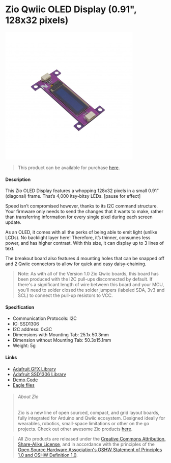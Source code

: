 # Zio Qwiic OLED Display (0.91", 128x32 pixels)

![](091-oled.png)

> This product can be available for purchase [here](https://www.smart-prototyping.com/Zio-OLED-Display-0-91-in-128-32-Qwiic.html).


#### Description

This Zio OLED Display features a whopping 128x32 pixels in a small 0.91” (diagonal) frame. That’s 4,000 itsy-bitsy LEDs. [pause for effect]

Speed isn’t compromised however, thanks to its I2C command structure. Your firmware only needs to send the changes that it wants to make, rather than transferring information for every single pixel during each screen update.

As an OLED, it comes with all the perks of being able to emit light (unlike LCDs). No backlight layer here! Therefore, it’s thinner, consumes less power, and has higher contrast. With this size, it can display up to 3 lines of text.

The breakout board also features 4 mounting holes that can be snapped off and 2 Qwiic connectors to allow for quick and easy daisy-chaining.

> Note: As with all of the Version 1.0 Zio Qwiic boards, this board has been produced with the I2C pull-ups disconnected by default. If there's a significant length of wire between this board and your MCU, you'll need to solder closed the solder jumpers (labeled SDA, 3v3 and SCL) to connect the pull-up resistors to VCC.





#### Specification

* Communication Protocols: I2C
* IC: SSD1306
* I2C address: 0x3C
* Dimensions with Mounting  Tab: 25.1x 50.3mm
* Dimension without Mounting  Tab: 50.3x15.1mm
* Weight: 5g



#### Links

* [Adafruit GFX Library](https://github.com/adafruit/Adafruit-GFX-Library)
* [Adafruit SSD1306 Library](https://github.com/adafruit/Adafruit_SSD1306)
* [Demo Code](https://github.com/adafruit/Adafruit_SSD1306/tree/master/examples/ssd1306_128x32_i2c)
* [Eagle files](https://github.com/ZIOCC/Qwiic_OLED_128x32)





> ###### About Zio
> Zio is a new line of open sourced, compact, and grid layout boards, fully integrated for Arduino and Qwiic ecosystem. Designed ideally for wearables, robotics, small-space limitations or other on the go projects. Check out other awesome Zio products [here](https://www.smart-prototyping.com/Zio).



> All Zio products are released under the [Creative Commons Attribution, Share-Alike License](https://creativecommons.org/licenses/by-sa/4.0/), and in accordance with the principles of the [Open Source Hardware Association's OSHW Statement of Principles 1.0 and OSHW Definition 1.0](https://www.oshwa.org/definition/).
